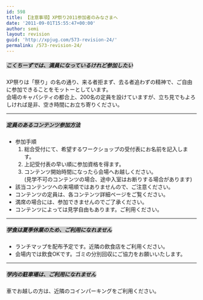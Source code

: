 ```yaml
---
id: 598
title: 【注意事項】XP祭り2011参加者のみなさまへ
date: '2011-09-01T15:55:47+00:00'
author: semi
layout: revision
guid: 'http://xpjug.com/573-revision-24/'
permalink: /573-revision-24/
---
```


##### <font style="background-color:#cccccc">こくちーずでは、満員になっているけれど参加したい</font>

XP祭りは「祭り」の名の通り、来る者拒まず、去る者追わずの精神で、ご自由に参加できることをモットーとしています。  
会場のキャパシティの都合上、200名の定員を設けていますが、立ち見でもよろしければ是非、空き時間にお立ち寄りください。

---

##### <font style="background-color:#cccccc">定員のあるコンテンツ参加方法</font>

- 参加手順 
    1. 総合受付にて、希望するワークショップの受付表にお名前を記入します。
    2. 上記受付表の早い順に参加資格を得ます。
    3. コンテンツ開始時間になったら会場へお越しください。  
        (見学不可のコンテンツの場合、途中入室はお断りする場合があります)
- 該当コンテンツへの来場順ではありませんので、ご注意ください。
- コンテンツの定員は、各コンテンツ詳細ページをご覧ください。
- 満席の場合には、参加できませんのでご了承ください。
- コンテンツによっては見学自由もあります。ご利用ください。

---

##### <font style="background-color:#cccccc">学食は夏季休業のため、ご利用になれません</font>

- ランチマップを配布予定です。近隣の飲食店をご利用ください。
- 会場内では飲食OKです。ゴミの分別回収にご協力をお願いいたします。

---

##### <font style="background-color:#cccccc">学内の駐車場は、ご利用になれません</font>

車でお越しの方は、近隣のコインパーキングをご利用ください。